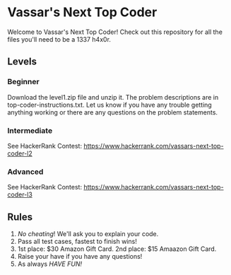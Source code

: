 # Vassar's Next Top Coder

Welcome to Vassar's Next Top Coder! Check out this repository for all the files you'll need to be a 1337 h4x0r.

## Levels

### Beginner
Download the level1.zip file and unzip it. The problem descriptions are in top-coder-instructions.txt. Let us know if you have any trouble getting anything working or there are any questions on the problem statements.

### Intermediate
See HackerRank Contest: https://www.hackerrank.com/vassars-next-top-coder-l2

### Advanced
See HackerRank Contest: https://www.hackerrank.com/vassars-next-top-coder-l3

## Rules
  1. _No cheating_! We'll ask you to explain your code.
  2. Pass all test cases, fastest to finish wins!
  3. 1st place: $30 Amazon Gift Card. 2nd place: $15 Amaazon Gift Card.
  4. Raise your have if you have any questions!
  5. As always *HAVE FUN!*
